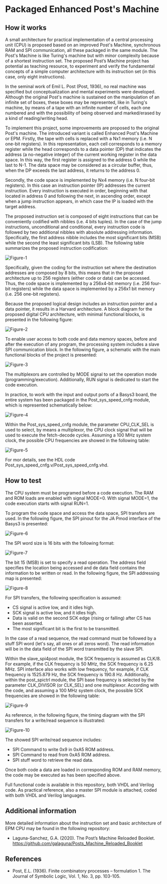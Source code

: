 # Packaged Enhanced Post's Machine

## How it works

A small architecture for practical implementation of a central processing unit (CPU) is proposed based on an improved Post's Machine, synchronous RAM and SPI communication, all these packaged in the same module. The Post's Machine is like Turing's machine but with minor complexity because of a shortest instruction set. The proposed Post’s Machine project has potential as teaching resource, to experiment and verify the fundamental concepts of a simple computer architecture with its instruction set (in this case, only eight instructions). 

In the seminal work of Emil L. Post (Post, 1936), no real machine was specified but conceptualization and mental experiments were developed. Although the original Post's machine is sustained on the manipulation of an infinite set of boxes, these boxes may be represented, like in Turing's machine, by means of a tape with an infinite number of cells, each one numbered and with the possibility of being observed and marked/erased by a kind of reading/writing head.

To implement this project, some improvements are proposed to the original Post's machine. The introduced variant is called Enhanced Post's Machine or EPM. Firstly, the tape with cells is replaced with a Nx1 memory (i.e. N one-bit registers). In this representation, each cell corresponds to a memory register while the head corresponds to a data pointer (DP) that indicates the address (a no-negative integer) of the current working register in the data space. In this way, the first register is assigned to the address 0 while the last to N-1. The data space may be considered as a circular buffer, thus, when the DP exceeds the last address, it returns to the address 0.

Secondly, the code space is implemented by Nx4 memory (i.e. N four-bit registers). In this case an instruction pointer (IP) addresses the current instruction. Every instruction is executed in order, beginning with that located in address 0 and following the next, in ascending order, except when a jump instruction appears, in which case the IP is loaded with the target address.

The proposed instruction set is composed of eight instructions that can be conveniently codified with nibbles (i.e. 4 bits tuples). In the case of the jump instructions, unconditional and conditional, every instruction code is followed by two additional nibbles with absolute addressing information. Specifically, the first address nibble includes the most significant bits (MSB) while the second the least significant bits (LSB). The following table summarizes the proposed instruction codification:

![Figure-1](Instruction_Set.png)

Specifically, given the coding for the instruction set where the destination addresses are composed by 8 bits, this means that in the proposed architecture up to 256 registers (either code or data) can be accessed. Thus, the code space is implemented by a 256x4-bit memory (i.e. 256 four-bit registers) while the data space is implemented by a 256x1 bit memory (i.e. 256 one-bit registers). 
 
Because the proposed logical design includes an instruction pointer and a data pointer, it results in a Harvard architecture. A block diagram for the proposed digital CPU architecture, with minimal functional blocks, is presented in the following figure:  

![Figure-2](Post_architecture.png)

To enable user access to both code and data memory spaces, before and after the execution of any program, the processing system includes a slave SPI communication block. In the following figure, a schematic with the main functional blocks of the project is presented:

![Figure-3]( Post_sys_Cnfg_schematic.png)
 
The multiplexors are controlled by MODE signal to set the operation mode (programming/execution). Additionally, RUN signal is dedicated to start the code execution. 

In practice, to work with the input and output ports of a Basys3 board, the entire system has been packaged in the Post_sys_speed_cnfg module, which is represented schematically below:

![Figure-4]( Post_sys_Cnfg_module.png)

Within the Post_sys_speed_cnfg module, the parameter CPU_CLK_SEL is used to select, by means a multiplexor, the CPU clock signal that will be used to execute the fetch-decode cycles. Assuming a 100 MHz system clock, the possible CPU frequencies are showed in the following table:

![Figure-5]( CPU_SCK_Sel_Table.png)


For mor details, see the HDL code Post_sys_speed_cnfg.v/Post_sys_speed_cnfg.vhd.

## How to test

The CPU system must be programed before a code execution. The RAM and ROM loads are enabled with signal MODE=0. With signal MODE=1, the code execution starts with signal RUN=1.  

To program the code space and access the data space, SPI transfers are used. In the following figure, the SPI pinout for the JA Pmod interface of the Basys3 is presented:
 
![Figure-6]( PMOD_SPI_pinout.png)

The SPI word size is 16 bits with the following format:

![Figure-7](SPI_transfer_words.png)

The bit 15 (MSB) is set to specify a read operation. The address field specifies the location being accessed and de data field contains the information to be written or read. In the following figure, the SPI addressing map is presented:

![Figure-8](SPI_Address_MAP.png)
  

For SPI transfers, the following specification is assumed:
- CS signal is active low, and it idles high. 
- SCK signal is active low, and it idles high.
- Data is valid on the second SCK edge (rising or falling) after CS has been asserted. 
- The most significant bit is the first to be transmitted.

In the case of a read sequence, the read command must be followed by a stuff SPI word (let's say, all ones or all zeros word). The read information will be in the data field of the SPI word transmitted by the slave SPI.  

Within the slave_spi4post module, the SCK frequency is assumed as CLK/8. For example, if the CLK frequency is 50 MHz, the SCK frequency is 6.25 MHz. SPI interface also works with low frequency, for example, if CLK frequency is 1525.879 Hz, the SCK frequency is 190.8 Hz. Additionally, within the post_spictrl module, the SPI base frequency is selected by the parameter CLK_DIVISOR (or CLK_SEL) and one multiplexor. According with the code, and assuming a 100 MHz system clock, the possible SCK frequencies are showed in the following table:

![Figure-9]( SPI_SCK_Sel_Table.png)

As reference, in the following figure, the timing diagram with the SPI transfers for a write/read sequence is illustrated:

![Figure-10](SPI_WRRD_ROM_0x0A59_0x8A5F.png)

The showed SPI write/read sequence includes:

- SPI Command to write 0x9 in 0xA5 ROM address.
- SPI Command to read from 0xA5 ROM address.
- SPI stuff word to retrieve the read data.
     
Once both code a data are loaded in corresponding ROM and RAM memory, the code may be executed as has been specified above. 

Full functional code is available in this repository, both VHDL and Verilog code. As practical reference, also a master SPI module is attached, coded with both VHDL and Verilog languages.

## Additional information

More detailed information about the instruction set and basic architecture of EPM CPU may be found in the following repository:
 
- Laguna-Sanchez, G.A. (2020). The Post’s Machine Reloaded Booklet.
https://github.com/galaguna/Posts_Machine_Reloaded_Booklet

## References
- Post, E.L. (1936). Finite combinatory processes – formulation 1. The Journal of Symbolic Logic, Vol. 1, No. 3, pp. 103-105.
